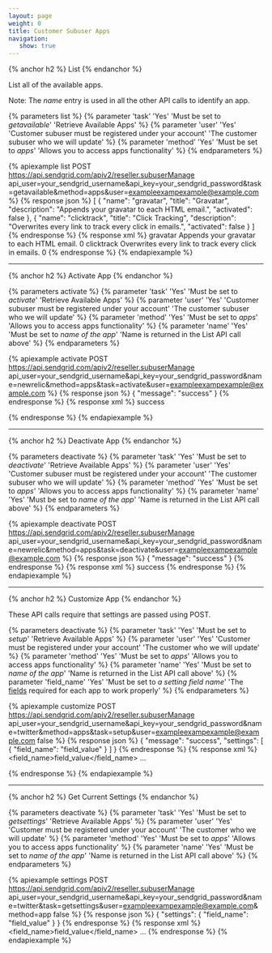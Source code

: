 ```yaml
---
layout: page
weight: 0
title: Customer Subuser Apps
navigation:
   show: true
---
```


{% anchor h2 %}
List 
{% endanchor %}

List all of the available apps.

Note: The *name* entry is used in all the other API calls to identify an app.


{% parameters list %}
 {% parameter 'task' 'Yes' 'Must be set to <em>getavailable</em>' 'Retrieve Available Apps' %}
 {% parameter 'user' 'Yes' 'Customer subuser must be registered under your account' 'The customer subuser who we will update' %}
 {% parameter 'method' 'Yes' 'Must be set to <em>apps</em>' 'Allows you to access apps functionality' %}
{% endparameters %}


{% apiexample list POST https://api.sendgrid.com/apiv2/reseller.subuserManage api_user=your_sendgrid_username&api_key=your_sendgrid_password&task=getavailable&method=apps&user=exampleexampexample@example.com %}
  {% response json %}
[
    {
        "name": "gravatar",
        "title": "Gravatar",
        "description": "Appends your gravatar to each HTML email.",
        "activated": false
    },
    {
        "name": "clicktrack",
        "title": "Click Tracking",
        "description": "Overwrites every link to track every click in emails.",
        "activated": false
    }
]
  {% endresponse %}
  {% response xml %}
<apps>
    <app>
        <name>gravatar</name>
        <title>Gravatar</title>
        <description>Appends your gravatar to each HTML email.</description>
        <activated>0</activated>
    </app>
    <app>
        <name>clicktrack</name>
        <title>Click Tracking</title>
        <description>Overwrites every link to track every click in emails.</description>
        <activated>0</activated>
    </app>
</apps>
  {% endresponse %}
{% endapiexample %}

* * * * *

{% anchor h2 %}
Activate App 
{% endanchor %}


{% parameters activate %}
 {% parameter 'task' 'Yes' 'Must be set to <em>activate</em>' 'Retrieve Available Apps' %}
 {% parameter 'user' 'Yes' 'Customer subuser must be registered under your account' 'The customer subuser who we will update' %}
 {% parameter 'method' 'Yes' 'Must be set to <em>apps</em>' 'Allows you to access apps functionality' %}
 {% parameter 'name' 'Yes' 'Must be set to <em>name of the app</em>' 'Name is returned in the List API call above' %}
{% endparameters %}

{% apiexample activate POST https://api.sendgrid.com/apiv2/reseller.subuserManage api_user=your_sendgrid_username&api_key=your_sendgrid_password&name=newrelic&method=apps&task=activate&user=exampleexampexample@example.com %}
  {% response json %}
{
  "message": "success"
}
  {% endresponse %}
  {% response xml %}
<result>
   <message>success</message>
</result>

  {% endresponse %}
{% endapiexample %}

* * * * *

{% anchor h2 %}
Deactivate App 
{% endanchor %}

{% parameters deactivate %}
 {% parameter 'task' 'Yes' 'Must be set to <em>deactivate</em>' 'Retrieve Available Apps' %}
 {% parameter 'user' 'Yes' 'Customer subuser must be registered under your account' 'The customer subuser who we will update' %}
 {% parameter 'method' 'Yes' 'Must be set to <em>apps</em>' 'Allows you to access apps functionality' %}
 {% parameter 'name' 'Yes' 'Must be set to <em>name of the app</em>' 'Name is returned in the List API call above' %}
{% endparameters %}


{% apiexample deactivate POST https://api.sendgrid.com/apiv2/reseller.subuserManage api_user=your_sendgrid_username&api_key=your_sendgrid_password&name=newrelic&method=apps&task=deactivate&user=exampleexampexample@example.com %}
  {% response json %}
{
  "message": "success"
}
  {% endresponse %}
  {% response xml %}
<result>
   <message>success</message>
</result>
  {% endresponse %}
{% endapiexample %}

* * * * *

{% anchor h2 %}
Customize App 
{% endanchor %}

These API calls require that settings are passed using POST.

{% parameters deactivate %}
 {% parameter 'task' 'Yes' 'Must be set to <em>setup</em>' 'Retrieve Available Apps' %}
 {% parameter 'user' 'Yes' 'Customer must be registered under your account' 'The customer who we will update' %}
 {% parameter 'method' 'Yes' 'Must be set to <em>apps</em>' 'Allows you to access apps functionality' %}
 {% parameter 'name' 'Yes' 'Must be set to <em>name of the app</em>' 'Name is returned in the List API call above' %}
 {% parameter 'field_name' 'Yes' 'Must be set to <em>a setting field name</em>' 'The [fields]({{root_url}}/API_Reference/Web_API/filter_settings.html) required for each app to work properly' %}
{% endparameters %}

{% apiexample customize POST https://api.sendgrid.com/apiv2/reseller.subuserManage api_user=your_sendgrid_username&api_key=your_sendgrid_password&name=twitter&method=apps&task=setup&user=exampleexampexample@example.com false %}
  {% response json %}
{
  "message": "success",
  "settings": [
    {
      "field_name": "field_value"
    }
  ]
}
  {% endresponse %}
  {% response xml %}
<filter>
   <field_name>field_value</field_name>
   ...
</filter>

  {% endresponse %}
{% endapiexample %}

* * * * *

{% anchor h2 %}
Get Current Settings 
{% endanchor %}

{% parameters deactivate %}
 {% parameter 'task' 'Yes' 'Must be set to <em>getsettings</em>' 'Retrieve Available Apps' %}
 {% parameter 'user' 'Yes' 'Customer must be registered under your account' 'The customer who we will update' %}
 {% parameter 'method' 'Yes' 'Must be set to <em>apps</em>' 'Allows you to access apps functionality' %}
 {% parameter 'name' 'Yes' 'Must be set to <em>name of the app</em>' 'Name is returned in the List API call above' %}
{% endparameters %}

{% apiexample settings POST https://api.sendgrid.com/apiv2/reseller.subuserManage api_user=your_sendgrid_username&api_key=your_sendgrid_password&name=twitter&task=getsettings&user=exampleexampexample@example.com&method=app false %}
  {% response json %}
{
  "settings": {
      "field_name": "field_value"
    }
}
  {% endresponse %}
  {% response xml %}
<app>
   <field_name>field_value</field_name>
   ...
</app>
  {% endresponse %}
{% endapiexample %}

